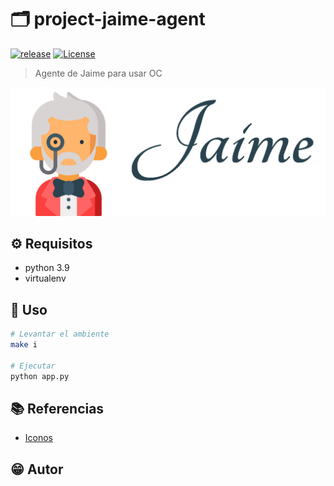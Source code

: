 # :card_index_dividers: project-jaime-agent
[![release](https://github.com/jaime-project/project-jaime-agent/actions/workflows/release.yml/badge.svg)](https://github.com/jaime-project/project-jaime-agent/actions/workflows/release.yml) [![License](https://img.shields.io/badge/License-Apache_2-green)](#license)

> Agente de Jaime para usar OC

![alt](img/logo.png)

## :gear: Requisitos

* python 3.9
* virtualenv

## :tada: Uso

```bash
# Levantar el ambiente
make i

# Ejecutar
python app.py
```

## :books: Referencias

* [Iconos](https://github.com/ikatyang/emoji-cheat-sheet/blob/master/README.md)

## :grin: Autor


